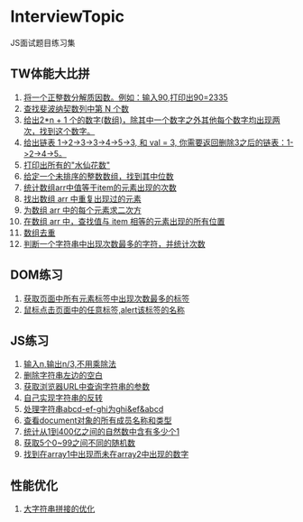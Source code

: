 # InterviewTopic
JS面试题目练习集

## TW体能大比拼
1. [将一个正整数分解质因数。例如：输入90,打印出90=2335](https://github.com/BubbleM/InterviewTopic/blob/master/TW-tasks/practice1.js)
2. [查找斐波纳契数列中第 N 个数](https://github.com/BubbleM/InterviewTopic/blob/master/TW-tasks/practice2.js)
3. [给出2*n + 1 个的数字(数组)，除其中一个数字之外其他每个数字均出现两次，找到这个数字。](https://github.com/BubbleM/InterviewTopic/blob/master/TW-tasks/practice3.js)
4. [给出链表 1->2->3->3->4->5->3, 和 val = 3, 你需要返回删除3之后的链表：1->2->4->5。](https://github.com/BubbleM/InterviewTopic/blob/master/TW-tasks/practice4.js)
5. [打印出所有的"水仙花数"](https://github.com/BubbleM/InterviewTopic/blob/master/TW-tasks/practice5.js)
6. [给定一个未排序的整数数组，找到其中位数](https://github.com/BubbleM/InterviewTopic/blob/master/TW-tasks/practice6.js)
7. [统计数组arr中值等于item的元素出现的次数](https://github.com/BubbleM/InterviewTopic/blob/master/TW-tasks/practice7.js)
8. [找出数组 arr 中重复出现过的元素](https://github.com/BubbleM/InterviewTopic/blob/master/TW-tasks/practice8.js)
9. [为数组 arr 中的每个元素求二次方](https://github.com/BubbleM/InterviewTopic/blob/master/TW-tasks/practice9.js)
10. [在数组 arr 中，查找值与 item 相等的元素出现的所有位置](https://github.com/BubbleM/InterviewTopic/blob/master/TW-tasks/practice9.js)
11. [数组去重](https://github.com/BubbleM/InterviewTopic/blob/master/TW-tasks/practice11.js)
12. [判断一个字符串中出现次数最多的字符，并统计次数](https://github.com/BubbleM/InterviewTopic/blob/master/TW-tasks/practice12.js)

## DOM练习
1. [获取页面中所有元素标签中出现次数最多的标签](https://github.com/BubbleM/InterviewTopic/blob/master/DOM/practice1.js)
2. [鼠标点击页面中的任意标签,alert该标签的名称](https://github.com/BubbleM/InterviewTopic/blob/master/DOM/practice2.js)

## JS练习
1. [输入n,输出n/3,不用乘除法]()
2. [删除字符串左边的空白](https://github.com/BubbleM/InterviewTopic/blob/master/JS/practice2.js)
3. [获取浏览器URL中查询字符串的参数](https://github.com/BubbleM/InterviewTopic/blob/master/JS/practice3.js)
4. [自己实现字符串的反转](https://github.com/BubbleM/InterviewTopic/blob/master/JS/practice4.js)
5. [处理字符串abcd-ef-ghi为ghi&ef&abcd](https://github.com/BubbleM/InterviewTopic/blob/master/JS/practice5.js)
6. [查看document对象的所有成员名称和类型](https://github.com/BubbleM/InterviewTopic/blob/master/JS/practice6.js)
7. [统计从1到400亿之间的自然数中含有多少个1](https://github.com/BubbleM/InterviewTopic/blob/master/JS/practice7.js)
8. [获取5个0~99之间不同的随机数](https://github.com/BubbleM/InterviewTopic/blob/master/JS/practice8.js)
9. [找到在array1中出现而未在array2中出现的数字](https://github.com/BubbleM/InterviewTopic/blob/master/JS/practice9.js)

## 性能优化
1. [大字符串拼接的优化]()